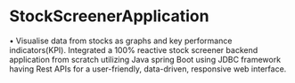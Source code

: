 # StockScreenerApplication
•  Visualise data from stocks as graphs and key performance indicators(KPI). Integrated a 100% reactive stock screener backend application from scratch utilizing  Java spring Boot using JDBC framework having Rest APIs for a user-friendly, data-driven,  responsive web interface.
